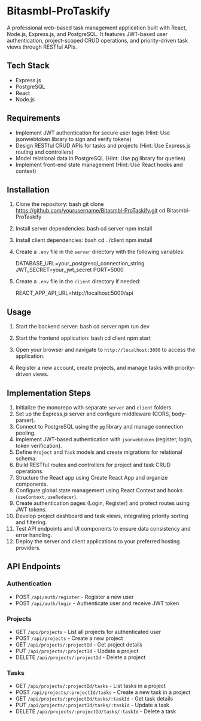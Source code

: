 # Bitasmbl-ProTaskify

A professional web-based task management application built with React, Node.js, Express.js, and PostgreSQL. It features JWT-based user authentication, project-scoped CRUD operations, and priority-driven task views through RESTful APIs.

## Tech Stack
- Express.js
- PostgreSQL
- React
- Node.js

## Requirements
- Implement JWT authentication for secure user login (Hint: Use jsonwebtoken library to sign and verify tokens)
- Design RESTful CRUD APIs for tasks and projects (Hint: Use Express.js routing and controllers)
- Model relational data in PostgreSQL (Hint: Use pg library for queries)
- Implement front-end state management (Hint: Use React hooks and context)

## Installation
1. Clone the repository:
   bash
   git clone https://github.com/yourusername/Bitasmbl-ProTaskify.git
   cd Bitasmbl-ProTaskify
   
2. Install server dependencies:
   bash
   cd server
   npm install
   
3. Install client dependencies:
   bash
   cd ../client
   npm install
   
4. Create a `.env` file in the `server` directory with the following variables:
   
   DATABASE_URL=your_postgresql_connection_string
   JWT_SECRET=your_jwt_secret
   PORT=5000
   
5. Create a `.env` file in the `client` directory if needed:
   
   REACT_APP_API_URL=http://localhost:5000/api
   

## Usage
1. Start the backend server:
   bash
   cd server
   npm run dev
   
2. Start the frontend application:
   bash
   cd client
   npm start
   
3. Open your browser and navigate to `http://localhost:3000` to access the application.
4. Register a new account, create projects, and manage tasks with priority-driven views.

## Implementation Steps
1. Initialize the monorepo with separate `server` and `client` folders.
2. Set up the Express.js server and configure middleware (CORS, body-parser).
3. Connect to PostgreSQL using the `pg` library and manage connection pooling.
4. Implement JWT-based authentication with `jsonwebtoken` (register, login, token verification).
5. Define `Project` and `Task` models and create migrations for relational schema.
6. Build RESTful routes and controllers for project and task CRUD operations.
7. Structure the React app using Create React App and organize components.
8. Configure global state management using React Context and hooks (`useContext`, `useReducer`).
9. Create authentication pages (Login, Register) and protect routes using JWT tokens.
10. Develop project dashboard and task views, integrating priority sorting and filtering.
11. Test API endpoints and UI components to ensure data consistency and error handling.
12. Deploy the server and client applications to your preferred hosting providers.

## API Endpoints
### Authentication
- POST `/api/auth/register` - Register a new user
- POST `/api/auth/login` - Authenticate user and receive JWT token

### Projects
- GET `/api/projects` - List all projects for authenticated user
- POST `/api/projects` - Create a new project
- GET `/api/projects/:projectId` - Get project details
- PUT `/api/projects/:projectId` - Update a project
- DELETE `/api/projects/:projectId` - Delete a project

### Tasks
- GET `/api/projects/:projectId/tasks` - List tasks in a project
- POST `/api/projects/:projectId/tasks` - Create a new task in a project
- GET `/api/projects/:projectId/tasks/:taskId` - Get task details
- PUT `/api/projects/:projectId/tasks/:taskId` - Update a task
- DELETE `/api/projects/:projectId/tasks/:taskId` - Delete a task